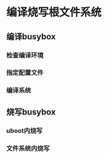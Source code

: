 # 编译烧写根文件系统

## 编译busybox

### 检查编译环境

### 指定配置文件

### 编译系统

## 烧写busybox

### uboot内烧写

### 文件系统内烧写
